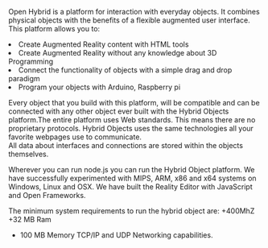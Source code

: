 Open Hybrid is a platform for interaction with everyday objects.
It combines physical objects with the benefits of a flexible augmented user interface.
This platform allows you to:
<li>Create Augmented Reality content with HTML tools</li>
<li>Create Augmented Reality without any knowledge about 3D Programming</li>
<li>Connect the functionality of objects with a simple drag and drop paradigm</li>
<li>Program your objects with Arduino, Raspberry pi</li>

Every object that you build with this platform, will be compatible and can be connected with any other object ever built with the Hybrid Objects platform.The entire platform uses Web standards. This means there are no proprietary protocols.
Hybrid Objects uses the same technologies all your favorite webpages use to communicate.<br>All data about interfaces and connections are stored within the objects themselves.<br>

Wherever you can run node.js you can run the Hybrid Object platform. We have successfully experimented with MIPS, ARM, x86 and x64 systems on Windows, Linux and OSX. We have built the Reality Editor with JavaScript and Open Frameworks.<br>

The minimum system requirements to run the hybrid object are:
+400MhZ
+32 MB Ram
+ 100 MB Memory
TCP/IP and UDP Networking capabilities.
